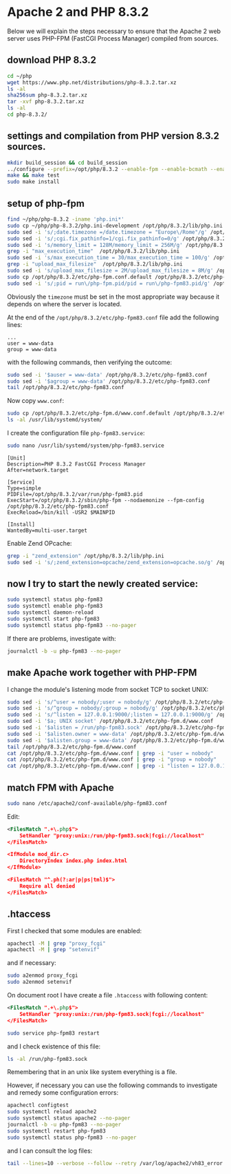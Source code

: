 # Apache 2 and PHP 8.3.2

Below we will explain the steps necessary to ensure that the Apache 2 web server uses PHP-FPM (FastCGI Process Manager) compiled from sources.

## download PHP 8.3.2

```bash
cd ~/php
wget https://www.php.net/distributions/php-8.3.2.tar.xz
ls -al
sha256sum php-8.3.2.tar.xz
tar -xvf php-8.3.2.tar.xz
ls -al
cd php-8.3.2/
```

## settings and compilation from PHP version 8.3.2 sources.

```bash
mkdir build_session && cd build_session
../configure --prefix=/opt/php/8.3.2 --enable-fpm --enable-bcmath --enable-opcache --enable-ftp --with-openssl --disable-cgi --enable-mbstring --with-curl --with-mysqli --with-pdo-mysql --enable-intl --with-zlib --with-bz2 --enable-gd --with-jpeg --with-gettext --with-gmp --with-xsl --enable-zts --enable-gcov --enable-debug
make && make test
sudo make install
```

## setup of php-fpm

```bash
find ~/php/php-8.3.2 -iname 'php.ini*'
sudo cp ~/php/php-8.3.2/php.ini-development /opt/php/8.3.2/lib/php.ini
sudo sed -i 's/;date.timezone =/date.timezone = "Europe\/Rome"/g' /opt/php/8.3.2/lib/php.ini
sudo sed -i 's/;cgi.fix_pathinfo=1/cgi.fix_pathinfo=0/g' /opt/php/8.3.2/lib/php.ini
sudo sed -i 's/memory_limit = 128M/memory_limit = 256M/g' /opt/php/8.3.2/lib/php.ini
grep -i "max_execution_time"  /opt/php/8.3.2/lib/php.ini
sudo sed -i 's/max_execution_time = 30/max_execution_time = 100/g' /opt/php/8.3.2/lib/php.ini
grep -i "upload_max_filesize"  /opt/php/8.3.2/lib/php.ini
sudo sed -i 's/upload_max_filesize = 2M/upload_max_filesize = 8M/g' /opt/php/8.3.2/lib/php.ini
sudo cp /opt/php/8.3.2/etc/php-fpm.conf.default /opt/php/8.3.2/etc/php-fpm83.conf
sudo sed -i 's/;pid = run\/php-fpm.pid/pid = run\/php-fpm83.pid/g' /opt/php/8.3.2/etc/php-fpm83.conf
```

Obviously the `timezone` must be set in the most appropriate way because it depends on where the server is located.

At the end of the `/opt/php/8.3.2/etc/php-fpm83.conf` file add the following lines:

```text
...
user = www-data
group = www-data
```

with the following commands, then verifying the outcome:

```bash
sudo sed -i '$auser = www-data' /opt/php/8.3.2/etc/php-fpm83.conf
sudo sed -i '$agroup = www-data' /opt/php/8.3.2/etc/php-fpm83.conf
tail /opt/php/8.3.2/etc/php-fpm83.conf
```

Now copy `www.conf`:

```bash
sudo cp /opt/php/8.3.2/etc/php-fpm.d/www.conf.default /opt/php/8.3.2/etc/php-fpm.d/www.conf
ls -al /usr/lib/systemd/system/
```

I create the configuration file `php-fpm83.service`:

```bash
sudo nano /usr/lib/systemd/system/php-fpm83.service
```

```text
[Unit]
Description=PHP 8.3.2 FastCGI Process Manager
After=network.target

[Service]
Type=simple
PIDFile=/opt/php/8.3.2/var/run/php-fpm83.pid
ExecStart=/opt/php/8.3.2/sbin/php-fpm --nodaemonize --fpm-config /opt/php/8.3.2/etc/php-fpm83.conf
ExecReload=/bin/kill -USR2 $MAINPID

[Install]
WantedBy=multi-user.target
```

Enable Zend OPcache:

```bash
grep -i "zend_extension" /opt/php/8.3.2/lib/php.ini
sudo sed -i 's/;zend_extension=opcache/zend_extension=opcache.so/g' /opt/php/8.3.2/lib/php.ini
```

## now I try to start the newly created service:

```bash
sudo systemctl status php-fpm83
sudo systemctl enable php-fpm83
sudo systemctl daemon-reload
sudo systemctl start php-fpm83
sudo systemctl status php-fpm83 --no-pager
```

If there are problems, investigate with:

```bash
journalctl -b -u php-fpm83 --no-pager
```

## make Apache work together with PHP-FPM

I change the module's listening mode from socket TCP to socket UNIX:

```bash
sudo sed -i 's/^user = nobody/;user = nobody/g' /opt/php/8.3.2/etc/php-fpm.d/www.conf
sudo sed -i 's/^group = nobody/;group = nobody/g' /opt/php/8.3.2/etc/php-fpm.d/www.conf
sudo sed -i 's/^listen = 127.0.0.1:9000/;listen = 127.0.0.1:9000/g' /opt/php/8.3.2/etc/php-fpm.d/www.conf
sudo sed -i '$a; UNIX socket' /opt/php/8.3.2/etc/php-fpm.d/www.conf
sudo sed -i '$alisten = /run/php-fpm83.sock' /opt/php/8.3.2/etc/php-fpm.d/www.conf
sudo sed -i '$alisten.owner = www-data' /opt/php/8.3.2/etc/php-fpm.d/www.conf
sudo sed -i '$alisten.group = www-data' /opt/php/8.3.2/etc/php-fpm.d/www.conf
tail /opt/php/8.3.2/etc/php-fpm.d/www.conf
cat /opt/php/8.3.2/etc/php-fpm.d/www.conf | grep -i "user = nobody"
cat /opt/php/8.3.2/etc/php-fpm.d/www.conf | grep -i "group = nobody"
cat /opt/php/8.3.2/etc/php-fpm.d/www.conf | grep -i "listen = 127.0.0.1:9000"
```

## match FPM with Apache

```bash
sudo nano /etc/apache2/conf-available/php-fpm83.conf
```

Edit:

```xml
<FilesMatch ".+\.php$">
    SetHandler "proxy:unix:/run/php-fpm83.sock|fcgi://localhost"
</FilesMatch>

<IfModule mod_dir.c>
    DirectoryIndex index.php index.html
</IfModule>

<FilesMatch "^.ph(?:ar|p|ps|tml)$">
    Require all denied
</FilesMatch>
```

## .htaccess

First I checked that some modules are enabled:

```bash
apachectl -M | grep "proxy_fcgi"
apachectl -M | grep "setenvif"
```

and if necessary:

```bash
sudo a2enmod proxy_fcgi
sudo a2enmod setenvif
```

On document root I have create a file `.htaccess` with following content:

```xml
<FilesMatch ".+\.php$">
    SetHandler "proxy:unix:/run/php-fpm83.sock|fcgi://localhost"
</FilesMatch>
```

```bash
sudo service php-fpm83 restart
```

and I check existence of this file:

```bash
ls -al /run/php-fpm83.sock
```

Remembering that in an unix like system everything is a file.

However, if necessary you can use the following commands to investigate and remedy some configuration errors:

```bash
apachectl configtest
sudo systemctl reload apache2
sudo systemctl status apache2 --no-pager
journalctl -b -u php-fpm83 --no-pager
sudo systemctl restart php-fpm83
sudo systemctl status php-fpm83 --no-pager
```

and I can consult the log files:

```bash
tail --lines=10 --verbose --follow --retry /var/log/apache2/vh83_error.log
```
